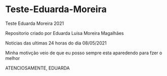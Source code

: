 # Teste-Eduarda-Moreira
Teste Eduarda Moreira 2021

Repositorio criado por Eduarda Luisa Moreira Magalhães

Noticias  das ultimas 24 horas do dia 08/05/2021

Minha motivção veio de que eu posso sempre esta aparedendo para fzer o melhor

ATENCIOSAMENTE, EDUARDA
